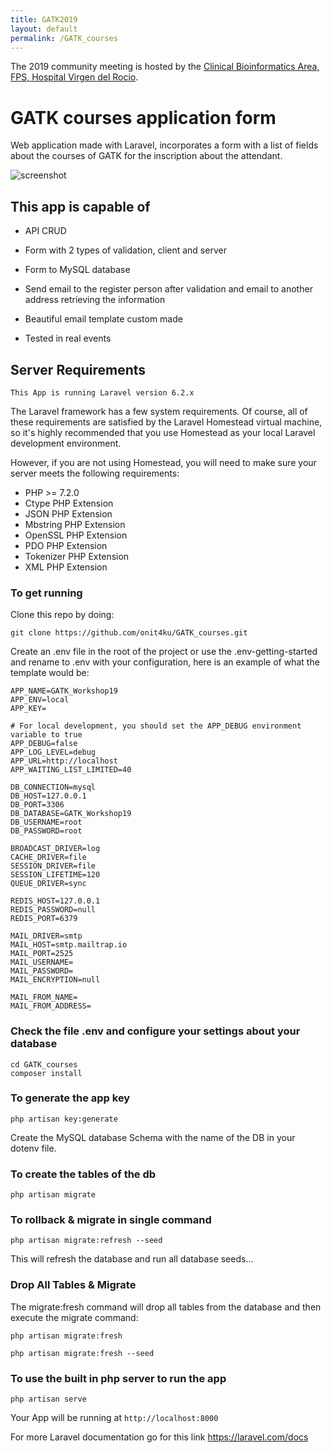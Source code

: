 ```yaml
---
title: GATK2019
layout: default
permalink: /GATK_courses
---
```


The 2019 community meeting is hosted by the <a href="http://www.clinbioinfosspa.es/">Clinical Bioinformatics Area, FPS, Hospital Virgen del Rocio</a>.

# GATK courses application form

Web application made with Laravel, incorporates a form with a list of fields about the courses of GATK for the inscription about the attendant.

![screenshot](http://clinbioinfosspa.es/files/image/gatk.png)

## This app is capable of

* API CRUD
* Form with 2 types of validation, client and server
* Form to MySQL database
* Send email to the register person after validation and email to another address retrieving the information

* Beautiful email template custom made
* Tested in real events


## Server Requirements

`This App is running Laravel version 6.2.x`

The Laravel framework has a few system requirements. Of course, all of these requirements are satisfied by the Laravel Homestead virtual machine, so it's highly recommended that you use Homestead as your local Laravel development environment.

However, if you are not using Homestead, you will need to make sure your server meets the following requirements:

* PHP >= 7.2.0
* Ctype PHP Extension
* JSON PHP Extension
* Mbstring PHP Extension
* OpenSSL PHP Extension
* PDO PHP Extension
* Tokenizer PHP Extension
* XML PHP Extension

### To get running

Clone this repo by doing:

    git clone https://github.com/onit4ku/GATK_courses.git

Create an .env file in the root of the project or use the .env-getting-started and rename to .env with your configuration, here is an example of what the template would be:

    APP_NAME=GATK_Workshop19
    APP_ENV=local
    APP_KEY=

    # For local development, you should set the APP_DEBUG environment variable to true
    APP_DEBUG=false
    APP_LOG_LEVEL=debug
    APP_URL=http://localhost
    APP_WAITING_LIST_LIMITED=40

    DB_CONNECTION=mysql
    DB_HOST=127.0.0.1
    DB_PORT=3306
    DB_DATABASE=GATK_Workshop19
    DB_USERNAME=root
    DB_PASSWORD=root

    BROADCAST_DRIVER=log
    CACHE_DRIVER=file
    SESSION_DRIVER=file
    SESSION_LIFETIME=120
    QUEUE_DRIVER=sync

    REDIS_HOST=127.0.0.1
    REDIS_PASSWORD=null
    REDIS_PORT=6379

    MAIL_DRIVER=smtp
    MAIL_HOST=smtp.mailtrap.io
    MAIL_PORT=2525
    MAIL_USERNAME=
    MAIL_PASSWORD=
    MAIL_ENCRYPTION=null

    MAIL_FROM_NAME=
    MAIL_FROM_ADDRESS=

### Check the file .env and configure your settings about your database

    cd GATK_courses
    composer install

### To generate the app key

    php artisan key:generate

Create the MySQL database Schema with the name of the DB in your dotenv file.

### To create the tables of the db

    php artisan migrate

### To rollback & migrate in single command

    php artisan migrate:refresh --seed

This will refresh the database and run all database seeds...

### Drop All Tables & Migrate

The migrate:fresh command will drop all tables from the database and then execute the  migrate command:

    php artisan migrate:fresh

    php artisan migrate:fresh --seed

### To use the built in php server to run the app

    php artisan serve

Your App will be running at `http://localhost:8000`

For more Laravel documentation go for this link
<https://laravel.com/docs>
